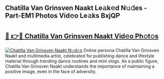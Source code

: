 ## Chatilla Van Grinsven Naakt Le𝚊k𝚎d N𝚞𝚍es - Part-EM1 Photos Vid𝚎o Le𝚊ks BxjQP

# <h2><a href="http://fb9upmq.evod.top/?m=Chatilla+Van+Grinsven+Naakt">🔗 👉🔴 Chatilla Van Grinsven Naakt Vid𝚎o Ph𝚘t𝚘s</a></h2>

[![Chatilla Van Grinsven Naakt N𝚞d𝚎s](https://i.imgur.com/8V9OHl7.gif)](http://fb9upmq.evod.top/?m=Chatilla+Van+Grinsven+Naakt)
Online persona Chatilla Van Grinsven Naakt and multimedia artist, celebrated for publishing dance and lifestyle material through trending dance routines and mini vlogs. As a public figure, Chatilla Van Grinsven Naakt understands the importance of maintaining a positive image, even in the face of adversity. 
